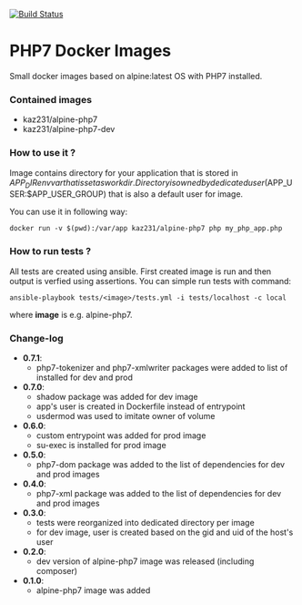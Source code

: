 [![Build Status](https://travis-ci.org/kaz231/docker-PHP7.svg?branch=master)](https://travis-ci.org/kaz231/docker-PHP7)

PHP7 Docker Images
==================

Small docker images based on alpine:latest OS with PHP7 installed.

### Contained images

* kaz231/alpine-php7
* kaz231/alpine-php7-dev

### How to use it ?

Image contains directory for your application that is stored in $APP_DIR env var that is set as workdir. Directory is owned by dedicated user ($APP_USER:$APP_USER_GROUP) that is also a default user for image.

You can use it in following way:

```
docker run -v $(pwd):/var/app kaz231/alpine-php7 php my_php_app.php
```

### How to run tests ?

All tests are created using ansible. First created image is run and then output is verfied using assertions. You can simple run tests with command:

```
ansible-playbook tests/<image>/tests.yml -i tests/localhost -c local
```

where __image__ is e.g. alpine-php7.

### Change-log

* __0.7.1__:
  - php7-tokenizer and php7-xmlwriter packages were added to list of installed for dev and prod
* __0.7.0__:
  - shadow package was added for dev image
  - app's user is created in Dockerfile instead of entrypoint
  - usdermod was used to imitate owner of volume
* __0.6.0__:
  - custom entrypoint was added for prod image
  - su-exec is installed for prod image
* __0.5.0__:
  - php7-dom package was added to the list of dependencies for dev and prod images
* __0.4.0__:
  - php7-xml package was added to the list of dependencies for dev and prod images
* __0.3.0__:
  - tests were reorganized into dedicated directory per image
  - for dev image, user is created based on the gid and uid of the host's user
* __0.2.0__:
  - dev version of alpine-php7 image was released (including composer)
* __0.1.0__:
  - alpine-php7 image was added

